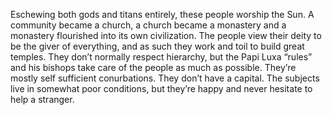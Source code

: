 Eschewing both gods and titans entirely, these people worship the Sun. A community became a church, a church became a monastery and a monastery flourished into its own civilization. The people view their deity to be the giver of everything, and as such they work and toil to build great temples. They don’t normally respect hierarchy, but the Papi Luxa “rules” and his bishops take care of the people as much as possible. They’re mostly self sufficient conurbations. They don’t have a capital. The subjects live in somewhat poor conditions, but they’re happy and never hesitate to help a stranger.